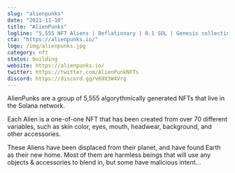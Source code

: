 ```yaml
---
slug: "alienpunks"
date: "2021-11-10"
title: "AlienPunks"
logline: "5,555 NFT Aliens | Deflationary | 0.1 SOL | Genesis collection | 70% of royalties burn the floor"
cta: "https://alienpunks.io/"
logo: /img/alienpunks.jpg
category: nft
status: building
website: https://alienpunks.io/
twitter: https://twitter.com/AlienPunkNFTs
discord: https://discord.gg/V69X3W4Vrg
---
```


AlienPunks are a group of 5,555 algorythmically generated NFTs that live in the Solana network.

Each Alien is a one-of-one NFT that has been created from over 70 different variables, such as skin color, eyes, mouth, headwear, background, and other accessories.

These Aliens have been displaced from their planet, and have found Earth as their new home. Most of them are harmless beings that will use any objects & accessories to blend in, but some have malicious intent...
